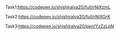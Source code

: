 Task1:https://codepen.io/shishiralva20/full/rNjXzmL </br>

Task2:https://codepen.io/shishiralva20/full/rNjXGrK </br>

Task3:https://codepen.io/shishiralva20/pen/YzZzLpN
